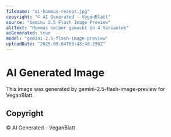 ```yaml
---
filename: "ai-hummus-rezept.jpg"
copyright: "© AI Generated - VeganBlatt"
source: "Gemini 2.5 Flash Image Preview"
altText: "Hummus selber gemacht in 4 Varianten"
aiGenerated: true
model: "gemini-2.5-flash-image-preview"
uploadDate: "2025-09-04T09:43:48.256Z"
---
```


# AI Generated Image

This image was generated by gemini-2.5-flash-image-preview for VeganBlatt.

## Copyright
© AI Generated - VeganBlatt
